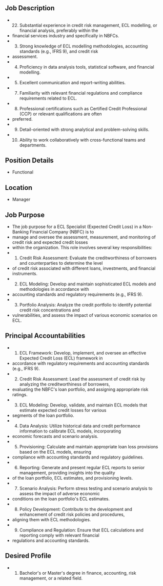 # 

## Job Description

* 22. Substantial experience in credit risk management, ECL modelling, or financial analysis, preferably within the
* financial services industry and specifically in NBFCs.
* 3. Strong knowledge of ECL modelling methodologies, accounting standards (e.g., IFRS 9), and credit risk
* assessment.
* 4. Proficiency in data analysis tools, statistical software, and financial modelling.
* 5. Excellent communication and report-writing abilities.
* 7. Familiarity with relevant financial regulations and compliance requirements related to ECL.
* 8. Professional certifications such as Certified Credit Professional (CCP) or relevant qualifications are often
* preferred.
* 9. Detail-oriented with strong analytical and problem-solving skills.
* 10. Ability to work collaboratively with cross-functional teams and departments.

## Position Details

* Functional

## Location

* Manager

## Job Purpose

* The job purpose for a ECL Specialist (Expected Credit Loss) in a Non-Banking Financial Company (NBFC) is to
* manage and oversee the assessment, measurement, and monitoring of credit risk and expected credit losses
* within the organization. This role involves several key responsibilities:
* 1. Credit Risk Assessment: Evaluate the creditworthiness of borrowers and counterparties to determine the level
* of credit risk associated with different loans, investments, and financial instruments.
* 2. ECL Modeling: Develop and maintain sophisticated ECL models and methodologies in accordance with
* accounting standards and regulatory requirements (e.g., IFRS 9).
* 3. Portfolio Analysis: Analyze the credit portfolio to identify potential credit risk concentrations and
* vulnerabilities, and assess the impact of various economic scenarios on ECL.

## Principal Accountabilities

* 1. ECL Framework: Develop, implement, and oversee an effective Expected Credit Loss (ECL) framework in
* accordance with regulatory requirements and accounting standards (e.g., IFRS 9).
* 2. Credit Risk Assessment: Lead the assessment of credit risk by analyzing the creditworthiness of borrowers,
* evaluating the NBFC's loan portfolio, and assigning appropriate risk ratings.
* 3. ECL Modeling: Develop, validate, and maintain ECL models that estimate expected credit losses for various
* segments of the loan portfolio.
* 4. Data Analysis: Utilize historical data and credit performance information to calibrate ECL models, incorporating
* economic forecasts and scenario analysis.
* 5. Provisioning: Calculate and maintain appropriate loan loss provisions based on the ECL models, ensuring
* compliance with accounting standards and regulatory guidelines.
* 6. Reporting: Generate and present regular ECL reports to senior management, providing insights into the quality
* of the loan portfolio, ECL estimates, and provisioning levels.
* 7. Scenario Analysis: Perform stress testing and scenario analysis to assess the impact of adverse economic
* conditions on the loan portfolio's ECL estimates.
* 8. Policy Development: Contribute to the development and enhancement of credit risk policies and procedures,
* aligning them with ECL methodologies.
* 9. Compliance and Regulation: Ensure that ECL calculations and reporting comply with relevant financial
* regulations and accounting standards.

## Desired Profile

* 1. Bachelor's or Master's degree in finance, accounting, risk management, or a related field.
